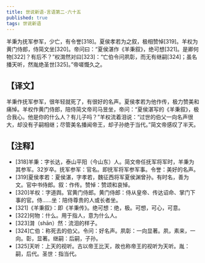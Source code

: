 ```yaml
---
title: 世说新语-言语第二-六十五
published: true
tags: 世说新语
---
```


羊秉为抚军参军，少亡，有令誉[318]。夏侯孝若为之叙，极相赞悼[319]。羊权为黄门侍郎，侍简文坐[320]。帝问曰：“夏侯湛作《羊秉叙》，绝可想[321]。是卿何物[322]？有后不？”权潸然对曰[323]：“亡伯令问夙彰，而无有继嗣[324]；虽名播天听，然胤绝圣世[325]。”帝嗟慨久之。

## 【译文】

羊秉作抚军参军，很年轻就死了，有很好的名声。夏侯孝若为他作传，极力赞美和痛悼。羊权作黄门侍郎，陪侍简文帝司马昱坐，帝问：“夏侯湛写的《羊秉叙》，极合我心。他是你的什么人？有儿子吗？”羊权流着泪说：“过世的伯父一向名声很大，却没有子嗣相继；尽管美名播闻帝王，却子孙绝于当代。”简文帝感叹了半天。

## 【注释】

- [318]羊秉：字长达，泰山平阳（今山东）人。简文帝任抚军将军时，羊秉为其参军。32岁卒。抚军参军：官名。即抚军将军参军事。令誉：美好的名声。
- [319]夏侯孝若：夏侯湛，字孝若，魏征西将军夏侯渊曾孙。有时名，善为文。官中书侍郎。叙：作传。赞悼：赞颂和哀悼。
- [320]羊权：字道舆。官黄门侍郎。黄门侍郎：侍从皇帝、传达诏命、掌门下事的官。侍……坐：陪侍尊贵的人或长者坐。
- [321]《羊秉叙》：即《羊秉传》。绝可想：绝，极。可想，可心，可意。
- [322]何物：什么。用于指人，意为什么人。
- [323]潸（shān）然：流泪的样子。
- [324]亡伯：称死去的伯父。令问：好名声。夙彰：一向显著。夙，素来，一向。彰，显著。继嗣：后嗣，子孙。
- [325]天听：上天的视听。古以帝王比天，故也称帝王的视听为天听。胤：嗣，后代。圣世：指当代。

